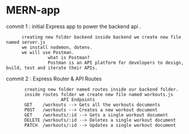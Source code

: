 # MERN-app

commit 1 : initial Express app to power the backend api .
          
          
          
          creating new folder backend inside backend we create new file named server.js
          we install nodemon, dotenv.
          we will use Postman.
                    what is Postman?
                    Postman is an API platform for developers to design, build, test and iterate their APIs.
    
          
          
          
          
commit 2 : Express Router & API Routes




           creating new folder named routes inside our backend folder.
           inside routes folder we create new file named workouts.js
                         API Endpoints
           GET    /workouts --> Gets all the workouts documents
           POST   /workouts --> Creates a new workout document 
           GET    /workouts/:id --> Gets a single workout document
           DELETE /workouts/:id --> Deletes a single workout document
           PATCH  /workouts/:id --> Updates a single workout document
